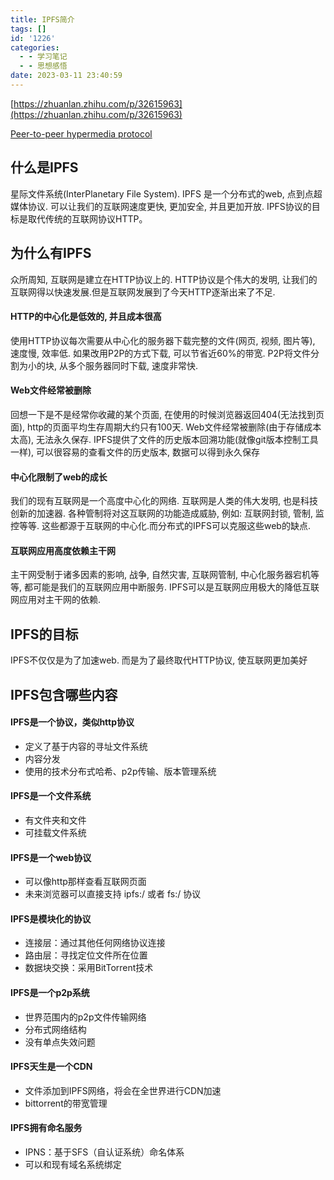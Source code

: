 ```yaml
---
title: IPFS简介
tags: []
id: '1226'
categories:
  - - 学习笔记
  - - 思想感悟
date: 2023-03-11 23:40:59
---
```


[https://zhuanlan.zhihu.com/p/32615963](https://zhuanlan.zhihu.com/p/32615963)

[Peer-to-peer hypermedia protocol](https://github.com/ipfs/ipfs)

## 什么是IPFS

星际文件系统(InterPlanetary File System). IPFS 是一个分布式的web, 点到点超媒体协议. 可以让我们的互联网速度更快, 更加安全, 并且更加开放. IPFS协议的目标是取代传统的互联网协议HTTP。

## 为什么有IPFS

众所周知, 互联网是建立在HTTP协议上的. HTTP协议是个伟大的发明, 让我们的互联网得以快速发展.但是互联网发展到了今天HTTP逐渐出来了不足.
<!-- more -->
#### HTTP的中心化是低效的, 并且成本很高

使用HTTP协议每次需要从中心化的服务器下载完整的文件(网页, 视频, 图片等), 速度慢, 效率低. 如果改用P2P的方式下载, 可以节省近60%的带宽. P2P将文件分割为小的块, 从多个服务器同时下载, 速度非常快.

#### Web文件经常被删除

回想一下是不是经常你收藏的某个页面, 在使用的时候浏览器返回404(无法找到页面), http的页面平均生存周期大约只有100天. Web文件经常被删除(由于存储成本太高), 无法永久保存. IPFS提供了文件的历史版本回溯功能(就像git版本控制工具一样), 可以很容易的查看文件的历史版本, 数据可以得到永久保存

#### 中心化限制了web的成长

我们的现有互联网是一个高度中心化的网络. 互联网是人类的伟大发明, 也是科技创新的加速器. 各种管制将对这互联网的功能造成威胁, 例如: 互联网封锁, 管制, 监控等等. 这些都源于互联网的中心化.而分布式的IPFS可以克服这些web的缺点.

#### 互联网应用高度依赖主干网

主干网受制于诸多因素的影响, 战争, 自然灾害, 互联网管制, 中心化服务器宕机等等, 都可能是我们的互联网应用中断服务. IPFS可以是互联网应用极大的降低互联网应用对主干网的依赖.

## IPFS的目标

IPFS不仅仅是为了加速web. 而是为了最终取代HTTP协议, 使互联网更加美好

## IPFS包含哪些内容

#### IPFS是一个协议，类似http协议

*   定义了基于内容的寻址文件系统
*   内容分发
*   使用的技术分布式哈希、p2p传输、版本管理系统

#### IPFS是一个文件系统

*   有文件夹和文件
*   可挂载文件系统

#### IPFS是一个web协议

*   可以像http那样查看互联网页面
*   未来浏览器可以直接支持 ipfs:/ 或者 fs:/ 协议

#### IPFS是模块化的协议

*   连接层：通过其他任何网络协议连接
*   路由层：寻找定位文件所在位置
*   数据块交换：采用BitTorrent技术

#### IPFS是一个p2p系统

*   世界范围内的p2p文件传输网络
*   分布式网络结构
*   没有单点失效问题

#### IPFS天生是一个CDN

*   文件添加到IPFS网络，将会在全世界进行CDN加速
*   bittorrent的带宽管理

#### IPFS拥有命名服务

*   IPNS：基于SFS（自认证系统）命名体系
*   可以和现有域名系统绑定
